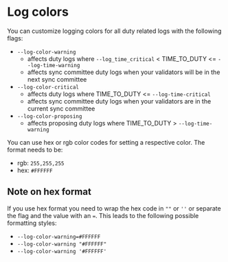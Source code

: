# Log colors

You can customize logging colors for all duty related logs with the following flags:

* `--log-color-warning`
  * affects duty logs where `--log_time_critical` < TIME_TO_DUTY <= `--log-time-warning`
  * affects sync committee duty logs when your validators will be in the next sync committee
* `--log-color-critical`
  * affects duty logs where TIME_TO_DUTY <= `--log-time-critical`
  * affects sync committee duty logs when your validators are in the current sync committee
* `--log-color-proposing`
  * affects proposing duty logs where TIME_TO_DUTY > `--log-time-warning`

You can use hex or rgb color codes for setting a respective color. The format needs to be:

* rgb: `255,255,255`
* hex: `#FFFFFF`

## Note on hex format

If you use hex format you need to wrap the hex code in `""` or `''` or separate the flag and the value with an `=`. This leads to the following possible formatting styles:

* `--log-color-warning=#FFFFFF`
* `--log-color-warning "#FFFFFF"`
* `--log-color-warning '#FFFFFF'`
